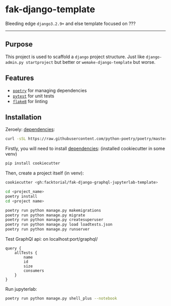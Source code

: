 # fak-django-template

Bleeding edge `django3.2.9+` and else template focused on ???

---

## Purpose

This project is used to scaffold a `django` project structure.
Just like `django-admin.py startproject` but better or `wemake-django-template` but worse.

## Features

- [`poetry`](https://github.com/python-poetry/poetry) for managing dependencies
- [`pytest`](https://pytest.org/) for unit tests
- [`flake8`](http://flake8.pycqa.org/en/latest/) for linting

## Installation

Zeroely:  [dependencies](https://python-poetry.org/docs/master/#installation):


```bash
curl -sSL https://raw.githubusercontent.com/python-poetry/poetry/master/get-poetry.py | python
```

Firstly, you will need to install [dependencies](https://cookiecutter.readthedocs.io/en/latest/):
(installed cookiecutter in some venv)

```bash
pip install cookiecutter
```

Then, create a project itself (in venv):

```bash
cookiecutter <gh:facktorial/fak-django-graphql-jupyterlab-template>
```

```bash
cd <project_name>
poetry install
cd <project name>
```

```bash
poetry run python manage.py makemigrations
poetry run python manage.py migrate
poetry run python manage.py createsuperuser
poetry run python manage.py load loadtests.json
poetry run python manage.py runserver
```

Test GraphQl api: on localhost:port/graphql/

```
query {
	allTests {
	    name
		id
		size
		consumers				  
	}	
}
```

Run jupyterlab:

```bash
poetry run python manage.py shell_plus --notebook
```